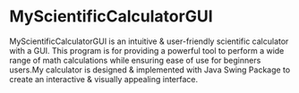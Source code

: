 # MyScientificCalculatorGUI
MyScientificCalculatorGUI is an intuitive &amp; user-friendly scientific calculator with a GUI. This program is for providing a powerful tool to perform a wide range of math calculations while ensuring ease of use for beginners users.My calculator is designed &amp; implemented with Java Swing Package to create an interactive &amp; visually appealing interface.
